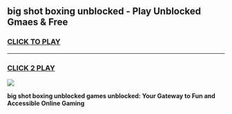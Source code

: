 
## big shot boxing unblocked - Play Unblocked Gmaes & Free
<h3>
<a href="https://premium.freeplayer.one?title=big_shot_boxing_unblocked&ref=19F">CLICK TO PLAY</a></h3>
<hr>

<h3>
<a href="https://premium.freeplayer.one?title=big_shot_boxing_unblocked&ref=19F">CLICK 2 PLAY</a>
  
</h3>

<a href="https://premium.freeplayer.one?title=big_shot_boxing_unblocked&ref=19F/"><img src="https://clearcache.store/games.png"></a>


**big shot boxing unblocked games unblocked: Your Gateway to Fun and Accessible Online Gaming**
